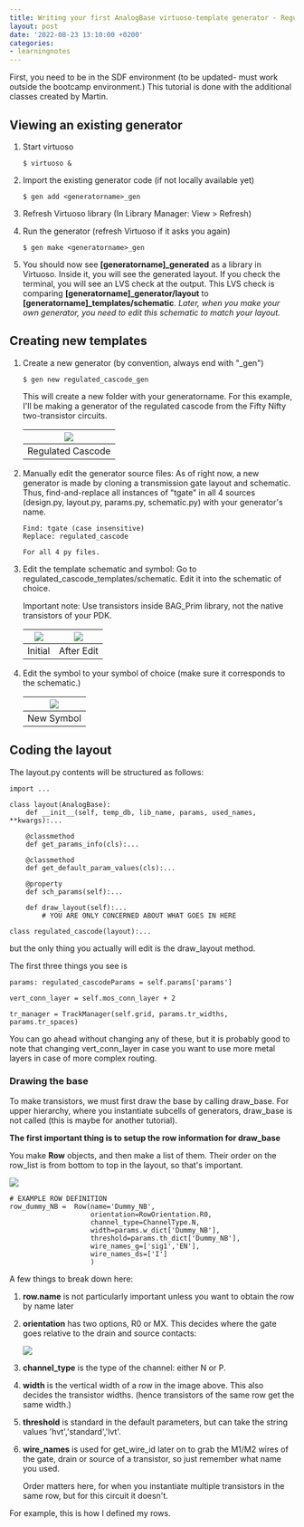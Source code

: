 ```yaml
---
title: Writing your first AnalogBase virtuoso-template generator - Regulated Cascode
layout: post
date: '2022-08-23 13:10:00 +0200'
categories:
- learningnotes
---
```


First, you need to be in the SDF environment (to be updated- must work outside the bootcamp environment.) This tutorial is done with the additional classes created by Martin.

## Viewing an existing generator

1. Start virtuoso

    ```
    $ virtuoso &
    ```

2. Import the existing generator code (if not locally available yet)

    ```
    $ gen add <generatorname>_gen
    ```

3. Refresh Virtuoso library (In Library Manager: View > Refresh)
4. Run the generator (refresh Virtuoso if it asks you again)

    ```
    $ gen make <generatorname>_gen
    ```

5. You should now see **[generatorname]_generated** as a library in Virtuoso. Inside it, you will see the generated layout. If you check the terminal, you will see an LVS check at the output. This LVS check is comparing **[generatorname]_generator/layout** to **[generatorname]_templates/schematic**. *Later, when you make your own generator, you need to edit this schematic to match your layout.*

## Creating new templates

1. Create a new generator (by convention, always end with "_gen")

    ```
    $ gen new regulated_cascode_gen
    ```

    This will create a new folder with your generatorname. For this example, I'll be making a generator of the regulated cascode from the Fifty Nifty two-transistor circuits.

    |![](\images\2022-08-23-14-03-39.png)|
    |:-:|
    |Regulated Cascode|

2. Manually edit the generator source files: As of right now, a new generator is made by cloning a transmission gate layout and schematic. Thus, find-and-replace all instances of "tgate" in all 4 sources (design.py, layout.py, params.py, schematic.py) with your generator's name.

    ```
    Find: tgate (case insensitive)
    Replace: regulated_cascode

    For all 4 py files.
    ```

3. Edit the template schematic and symbol: Go to regulated_cascode_templates/schematic. Edit it into the schematic of choice.
   
    Important note: Use transistors inside BAG_Prim library, not the native transistors of your PDK.

    |![](\images\2022-08-23-14-37-24.png)|![](\images\2022-08-23-15-11-42.png)|
    |:-:|:-:|
    |Initial|After Edit|

4. Edit the symbol to your symbol of choice (make sure it corresponds to the schematic.)

    |![](\images\2022-08-23-15-12-50.png)|
    |:-:|
    |New Symbol|

## Coding the layout

The layout.py contents will be structured as follows:

```
import ...

class layout(AnalogBase):
    def __init__(self, temp_db, lib_name, params, used_names, **kwargs):...

    @classmethod
    def get_params_info(cls):...

    @classmethod
    def get_default_param_values(cls):...

    @property
    def sch_params(self):...

    def draw_layout(self):...
        # YOU ARE ONLY CONCERNED ABOUT WHAT GOES IN HERE

class regulated_cascode(layout):...
```

but the only thing you actually will edit is the draw_layout method.

The first three things you see is

```
params: regulated_cascodeParams = self.params['params']

vert_conn_layer = self.mos_conn_layer + 2

tr_manager = TrackManager(self.grid, params.tr_widths, params.tr_spaces)
```

You can go ahead without changing any of these, but it is probably good to note that changing vert_conn_layer in case you want to use more metal layers in case of more complex routing.

### Drawing the base

To make transistors, we must first draw the base by calling draw_base. For upper hierarchy, where you instantiate subcells of generators, draw_base is not called (this is maybe for another tutorial).

**The first important thing is to setup the row information for draw_base**

You make **Row** objects, and then make a list of them. Their order on the row_list is from bottom to top in the layout, so that's important.

![](\images\2022-08-23-15-26-07.png)

```
# EXAMPLE ROW DEFINITION
row_dummy_NB =  Row(name='Dummy_NB',
                    orientation=RowOrientation.R0,
                    channel_type=ChannelType.N,
                    width=params.w_dict['Dummy_NB'],
                    threshold=params.th_dict['Dummy_NB'],
                    wire_names_g=['sig1','EN'],
                    wire_names_ds=['I']
                    )
```

A few things to break down here:
1. **row.name** is not particularly important unless you want to obtain the row by name later
2. **orientation** has two options, R0 or MX. This decides where the gate goes relative to the drain and source contacts:

    ![](\images\2022-08-23-15-35-22.png)

3. **channel_type** is the type of the channel: either N or P.
4. **width** is the vertical width of a row in the image above. 
    This also decides the transistor widths. (hence transistors of the same row get the same width.)
5. **threshold** is standard in the default parameters, but can take the string values 'hvt','standard','lvt'.
6. **wire_names** is used for get_wire_id later on to grab the M1/M2 wires of the gate, drain or source of a transistor, so just remember what name you used. 
   
   Order matters here, for when you instantiate multiple transistors in the same row, but for this circuit it doesn't.

For example, this is how I defined my rows.




